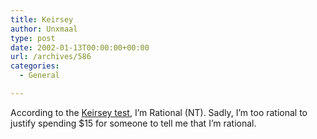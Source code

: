 ```yaml
---
title: Keirsey
author: Unxmaal
type: post
date: 2002-01-13T00:00:00+00:00
url: /archives/586
categories:
  - General

---
```

According to the [Keirsey test][1], I&#8217;m Rational (NT). Sadly, I&#8217;m too rational to justify spending $15 for someone to tell me that I&#8217;m rational.

 [1]: http://www.advisorteam.com/user/ktsintro.asp